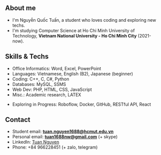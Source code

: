 ## About me 

- I'm Nguyễn Quốc Tuấn, a student who loves coding and exploring new techs.
- I'm studying Computer Science at Ho Chi Minh University of Technology, **Vietnam National University - Ho Chi Minh City** (2021-now).

## Skills & Techs

- Office Informatics: Word, Excel, PowerPoint
- Languages: Vietnamese, English (B2), Japanese (beginner)
- Coding: C++, C, C#, Python
- Databases: MySQL, SSMS
- Web Dev: PHP, HTML, CSS, JavaScript
- Misc.: Academic research, LATEX


+ Exploring in Progress: Roboflow, Docker, GitHub, RESTful API, React

## Contact
 
- Student email: **[tuan.nguyen1688@hcmut.edu.vn](mailto:tuan.nguyen1688@hcmut.edu.vn)**
- Personal email: **[tuan1688nw@gmail.com](mailto:tuan1688nw@gmail.com)** (+ skype)
- LinkedIn: [Tuan Nguyen](https://www.linkedin.com/in/tuan2k33/)
- Phone: +84 966228451 (+ zalo, telegram)

